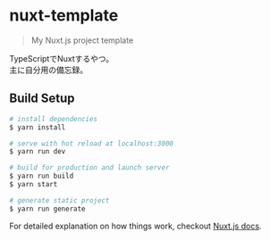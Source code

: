 # nuxt-template

> My Nuxt.js project template

TypeScriptでNuxtするやつ。  
主に自分用の備忘録。

## Build Setup

``` bash
# install dependencies
$ yarn install

# serve with hot reload at localhost:3000
$ yarn run dev

# build for production and launch server
$ yarn run build
$ yarn start

# generate static project
$ yarn run generate
```

For detailed explanation on how things work, checkout [Nuxt.js docs](https://nuxtjs.org).
